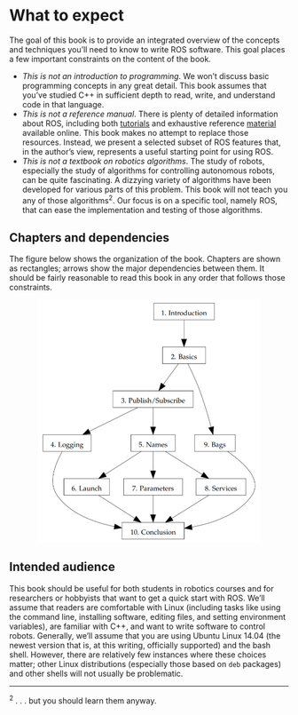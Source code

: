 # What to expect

The goal of this book is to provide an integrated overview of the concepts and techniques you’ll need to know to write ROS software. This goal places a few important constraints on the content of the book.

- *This is not an introduction to programming*. We won’t discuss basic programming concepts in any great detail. This book assumes that you’ve studied C++ in sufficient depth to read, write, and understand code in that language.
- *This is not a reference manual*. There is plenty of detailed information about ROS, including both [tutorials](http://wiki.ros.org/ROS/Tutorials) and exhaustive reference [material](http://wiki.ros.org/APIs) available online. This book makes no attempt to replace those resources. Instead, we present a selected subset of ROS features that, in the author’s view, represents a useful starting point for using ROS.
- *This is not a textbook on robotics algorithms*. The study of robots, especially the study of algorithms for controlling autonomous robots, can be quite fascinating. A dizzying variety of algorithms have been developed for various parts of this problem. This book will not teach you any of those algorithms<sup>2</sup>. Our focus is on a specific tool, namely ROS, that can ease the implementation and testing of those algorithms.

## Chapters and dependencies

The figure below shows the organization of the book. Chapters are shown as rectangles; arrows show the major dependencies between them. It should be fairly reasonable to read this book in any order that follows those constraints.

<p align="center">
  <img src="./pics/1.1.png" width="400"/>
</p>

## Intended audience

This book should be useful for both students in robotics courses and for researchers or hobbyists that want to get a quick start with ROS. We’ll assume that readers are comfortable with Linux (including tasks like using the command line, installing software, editing files, and setting environment variables), are familiar with C++, and want
to write software to control robots. Generally, we’ll assume that you are using Ubuntu Linux 14.04 (the newest version that is, at this writing, officially supported) and the bash shell. However, there are relatively few instances where these choices matter; other Linux distributions (especially those based on `deb` packages) and other shells will not usually be problematic.

---
<sup>2</sup> . . . but you should learn them anyway.

